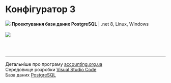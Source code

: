 # Конфігуратор 3

<img src="https://accounting.org.ua/images/configuration.png?v=3" /> <b>Проектування бази даних PostgreSQL</b> | .net 8, Linux, Windows <br/><br/>
<img src="https://accounting.org.ua/images/configurator1.png" />

<br/>
<br/>

<hr />
 
Детальніше про програму [accounting.org.ua](https://accounting.org.ua/configurator.html)<br/>
Середовище розробки [Visual Studio Code](https://code.visualstudio.com)<br/>
База даних [PostgreSQL](https://www.enterprisedb.com/downloads/postgres-postgresql-downloads)<br/>
